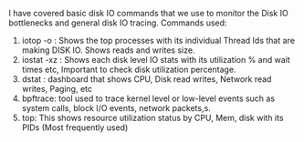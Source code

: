 I have covered basic disk IO commands that we use to monitor the Disk IO bottlenecks and general disk IO tracing.
Commands used:

1. iotop -o : Shows the top processes with its individual Thread Ids that are making DISK IO. Shows reads and writes size.
2. iostat -xz : Shows each disk level IO stats with its utilization % and wait times etc, Important to check disk utilization percentage.
3. dstat : dashboard that shows CPU, Disk read writes, Network read writes, Paging, etc
4. bpftrace: tool used to trace kernel level or low-level events such as system calls, block I/O events, network packets,s.
5. top: This shows resource utilization status by CPU, Mem, disk with its PIDs (Most frequently used)
